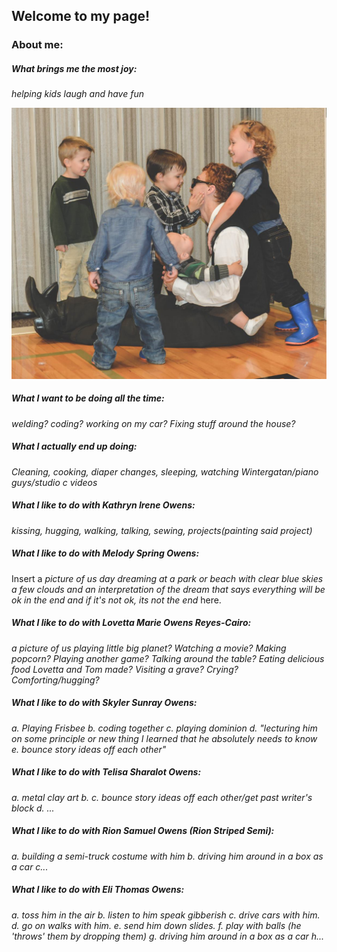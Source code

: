 ## Welcome to my page!

### About me:

##### What brings me the most joy:

_helping kids laugh and have fun_

![What brings me the most joy](assets/images/Me-kids-cousins.png)

##### What I want to be doing all the time:

_welding? coding? working on my car? Fixing stuff around the house?_

##### What I actually end up doing:

_Cleaning, cooking, diaper changes, sleeping, watching Wintergatan/piano guys/studio c videos_

##### What I like to do with Kathryn Irene Owens:

_kissing, hugging, walking, talking, sewing, projects(painting said project)_

##### What I like to do with Melody Spring Owens:

Insert a _picture of us day dreaming at a park or beach with clear blue skies a few clouds and an interpretation of the dream that says everything will be ok in the end and if it's not ok, its not the end_ here.

##### What I like to do with Lovetta Marie Owens Reyes-Cairo:

_a picture of us playing little big planet? Watching a movie? Making popcorn? Playing another game? Talking around the table? Eating delicious food Lovetta and Tom made? Visiting a grave? Crying? Comforting/hugging?_

##### What I like to do with Skyler Sunray Owens:

_a. Playing Frisbee b. coding together c. playing dominion d. "lecturing him on some principle or new thing I learned that he absolutely needs to know e. bounce story ideas off each other"_

##### What I like to do with Telisa Sharalot Owens:

_a. metal clay art b. c. bounce story ideas off each other/get past writer's block d. ..._

##### What I like to do with Rion Samuel Owens (Rion Striped Semi):

_a. building a semi-truck costume with him b. driving him around in a box as a car c..._

##### What I like to do with Eli Thomas Owens:

_a. toss him in the air b. listen to him speak gibberish c. drive cars with him. d. go on walks with him. e. send him down slides. f. play with balls (he 'throws' them by dropping them) g. driving him around in a box as a car h..._
